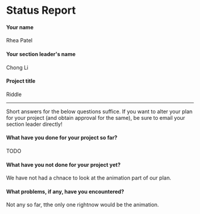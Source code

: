 # Status Report

#### Your name

Rhea Patel

#### Your section leader's name

Chong Li

#### Project title

Riddle

***

Short answers for the below questions suffice. If you want to alter your plan for your project (and obtain approval for the same), be sure to email your section leader directly!

#### What have you done for your project so far?

TODO

#### What have you not done for your project yet?

We have not had a chnace to look at the animation part of our plan.

#### What problems, if any, have you encountered?

Not any so far, tthe only one rightnow would be the animation.
